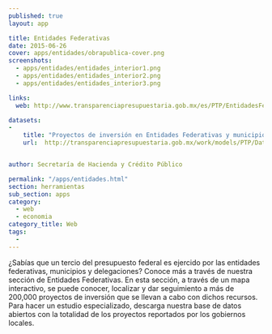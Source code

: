 ```yaml
---
published: true
layout: app

title: Entidades Federativas
date: 2015-06-26
cover: apps/entidades/obrapublica-cover.png
screenshots:
  - apps/entidades/entidades_interior1.png
  - apps/entidades/entidades_interior2.png
  - apps/entidades/entidades_interior3.png

links:
  web: http://www.transparenciapresupuestaria.gob.mx/es/PTP/EntidadesFederativas

datasets:
-
    title: "Proyectos de inversión en Entidades Federativas y municipios"
    url:  http://transparenciapresupuestaria.gob.mx/work/models/PTP/DatosAbiertos/Entidades_Federativas/1_Trimestre.xlsx


author: Secretaría de Hacienda y Crédito Público

permalink: "/apps/entidades.html"
section: herramientas
sub_section: apps
category:
  - web
  - economia
category_title: Web
tags:
  -
---
```


¿Sabías que un tercio del presupuesto federal es ejercido por las entidades federativas, municipios y delegaciones? Conoce más a través de nuestra sección de Entidades Federativas. En esta sección, a través de un mapa interactivo, se puede conocer, localizar y dar seguimiento a más de 200,000 proyectos de inversión que se llevan a cabo con dichos recursos. Para hacer un estudio especializado, descarga nuestra base de datos abiertos con la totalidad de los proyectos reportados por los gobiernos locales.

